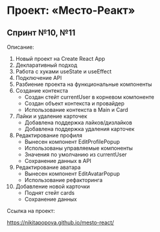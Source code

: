 <h1>Проект: «Место-Реакт»</h1>

<h2>Спринт №10, №11</h2>

<p>Описание:</p>

<ol>
  <li>Новый проект на Create React App</li>
  <li>Декларативный подход</li>
  <li>Работа с хуками useState и useEffect</li>
  <li>Подключение API</li>
  <li>Разбиение проекта на функциональные компоненты</li>
  <li>
    Создание контекста
    <ul>
      <li>Создан стейт currentUser в корневом компоненте</li>
      <li>Создан объект контекста и провайдер</li>
      <li>Использование контекста в Main и Card</li>
    </ul>
  </li>
  <li>
    Лайки и удаление карточек
    <ul>
      <li>Добавлена поддержка лайков/дизлайков</li>
      <li>Добавлена поддержка удаления карточек</li>
    </ul>
  </li>
  <li>
    Редактирование профиля
    <ul>
      <li>Вынесен компонент EditProfilePopup</li>
      <li>Использованы управляемые компоненты</li>
      <li>Значения по умолчанию из currentUser</li>
      <li>Сохранение данных в API</li>
    </ul>
  </li>
  <li>
    Редактирование аватара
    <ul>
      <li>Вынесен компонент EditAvatarPopup</li>
      <li>Использование рефакторинга</li>
    </ul>
  </li>
  <li>
    Добавление новой карточки
    <ul>
      <li>Поднят стейт cards</li>
      <li>Сохранение данных</li>
    </ul>
  </li>
</ol>

<p>Ссылка на проект:</p>

<a href="https://nikitapopova.github.io/mesto-react/" target="_blank">https://nikitapopova.github.io/mesto-react/</a>